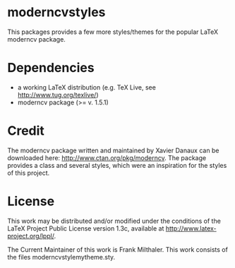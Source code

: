 moderncvstyles
==============
This packages provides a few more styles/themes for the popular LaTeX moderncv package.

Dependencies
==============
  * a working LaTeX distribution (e.g. TeX Live, see http://www.tug.org/texlive/)
  * moderncv package (>= v. 1.5.1)

Credit
==============
The moderncv package written and maintained by Xavier Danaux can be downloaded here: http://www.ctan.org/pkg/moderncv.
The package provides a class and several styles, which were an inspiration for the styles of this project.

License
==============
This work may be distributed and/or modified under the conditions of the LaTeX Project Public License version 1.3c, available at http://www.latex-project.org/lppl/.

The Current Maintainer of this work is Frank Milthaler.
This work consists of the files moderncvstylemytheme.sty.
